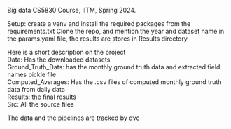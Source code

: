 Big data CS5830 Course, IITM, Spring 2024.

Setup: create a venv and install the required packages from the requirements.txt
Clone the repo, and mention the year and dataset name in the params.yaml file, 
the results are stores in Results directory

Here is a short description on the project<br>
Data: Has the downloaded datasets<br>
Ground_Truth_Dats: has the monthly ground truth data and extracted field names pickle file<br>
Computed_Averages: Has the .csv files of computed monthly ground truth data from daily data<br>
Results: the final results<br>
Src: All the source files<br>

The data and the pipelines are tracked by dvc
